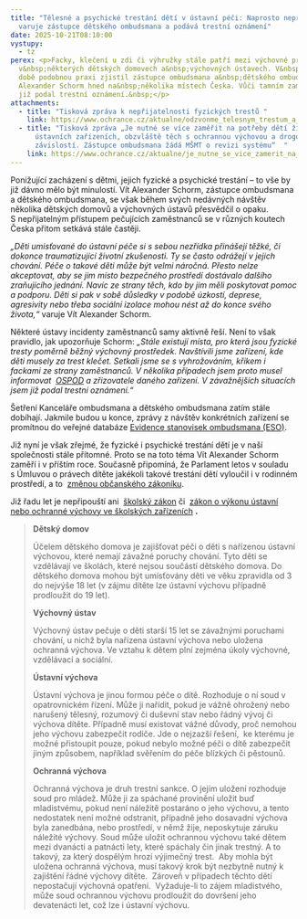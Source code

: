 ```yaml
---
title: "Tělesné a psychické trestání dětí v ústavní péči: Naprosto nepřijatelné,
  varuje zástupce dětského ombudsmana a podává trestní oznámení"
date: 2025-10-21T08:10:00
vystupy:
  - tz
perex: <p>Facky, klečení u zdi či výhružky stále patří mezi výchovné prostředky
  v&nbsp;některých dětských domovech a&nbsp;výchovných ústavech. V&nbsp;poslední
  době podobnou praxi zjistil zástupce ombudsmana a&nbsp;dětského ombudsmana Vít
  Alexander Schorm hned na&nbsp;několika místech Česka. Vůči tamním zaměstnancům
  již podal trestní oznámení.&nbsp;</p>
attachments:
  - title: "Tisková zpráva k nepřijatelnosti fyzických trestů "
    link: https://www.ochrance.cz/aktualne/odzvonme_telesnym_trestum_a_zjednodusme_rozvody_vyzyva_senatory_novy_zastupce_detskeho_ombudsmana_schorm/
  - title: "Tisková zpráva „Je nutné se více zaměřit na potřeby dětí žijících v
      ústavních zařízeních, obzvláště těch s ochrannou výchovou a drogovou
      závislostí. Zástupce ombudsmana žádá MŠMT o revizi systému“  "
    link: https://www.ochrance.cz/aktualne/je_nutne_se_vice_zamerit_na_potreby_deti_zijicich_v_ustavnich_zarizenich_obzvlaste_tech_s_ochrannou_vychovou_a_drogovou_zavislosti-_zastupce_ombudsmana_zada_msmt_o_revizi_systemu/
---
```

<p>Ponižující zacházení s dětmi, jejich fyzické a psychické trestání – to vše by již dávno mělo být minulostí. Vít Alexander Schorm, zástupce ombudsmana a dětského ombudsmana, se však během&nbsp;svých nedávných návštěv několika dětských domovů a&nbsp;výchovných ústavů přesvědčil o opaku. S&nbsp;nepřijatelným přístupem pečujících zaměstnanců se v&nbsp;různých koutech Česka přitom setkává stále častěji.&nbsp;</p>
<p>
<i>„Děti umisťované do&nbsp;ústavní péče si s sebou nezřídka přinášejí těžké, či dokonce traumatizující životní zkušenosti. Ty se často odrážejí v jejich chování. Péče o takové děti může být velmi náročná. Přesto nelze akceptovat, aby se jim místo bezpečného prostředí dostávalo dalšího zraňujícího jednání. Navíc ze strany těch, kdo by jim měli poskytovat pomoc a podporu. Děti si pak v&nbsp;sobě důsledky v&nbsp;podobě úzkostí, deprese, agresivity nebo třeba sociální izolace mohou nést až do konce svého života,“&nbsp;</i>varuje Vít Alexander Schorm.</p>
<p>Některé ústavy incidenty zaměstnanců samy aktivně řeší. Není to však pravidlo, jak upozorňuje Schorm: 
<i>„Stále existují místa, pro která jsou fyzické tresty poměrně běžný výchovný prostředek. Navštívili jsme zařízení, kde děti musely za trest klečet. Setkali jsme se s&nbsp;vyhrožováním, křikem i fackami ze strany zaměstnanců. V&nbsp;několika případech jsem proto musel informovat&nbsp;</i> 
<a href="https://www.ospod.cz/">
<i>OSPOD</i></a> 
<i>a zřizovatele daného zařízení. V&nbsp;závažnějších situacích jsem již podal trestní oznámení.“</i></p>
<p>Šetření Kanceláře ombudsmana a dětského ombudsmana zatím stále dobíhají. Jakmile budou u konce, zprávy z&nbsp;návštěv konkrétních zařízení se promítnou do veřejné databáze 
<a href="https://www.ochrance.cz/eso/">Evidence stanovisek ombudsmana (ESO)</a>.&nbsp;</p>
<p>Již nyní je však zřejmé, že fyzické i psychické trestání dětí je v&nbsp;naší společnosti stále přítomné. Proto se na toto téma Vít Alexander Schorm zaměří i v&nbsp;příštím roce. Současně připomíná, že Parlament letos v&nbsp;souladu s&nbsp;Úmluvou o právech dítěte jakékoli takové trestání dětí vyloučil i v&nbsp;rodinném prostředí, a to&nbsp; 
<a href="https://www.e-sbirka.cz/sb/2012/89/2026-01-01?zalozka=text">změnou občanského zákoníku</a>.&nbsp;</p>
<p>Již řadu let je nepřipouští ani&nbsp; 
<a href="https://www.e-sbirka.cz/sb/2004/561/2025-10-01?zalozka=text">školský zákon</a> či&nbsp; 
<a href="https://www.e-sbirka.cz/sb/2002/109/2025-10-01?zalozka=text">zákon o výkonu ústavní nebo ochranné výchovy ve školských zařízeních</a> 
<strong>.</strong></p>
<blockquote>
<p>
<strong>Dětský domov&nbsp;</strong></p>
<p>Účelem dětského domova je zajišťovat péči o děti s nařízenou ústavní výchovou, které nemají závažné poruchy chování. Tyto děti se vzdělávají ve školách, které nejsou součástí dětského domova. Do dětského domova mohou být umísťovány děti ve věku zpravidla od 3 do nejvýše 18 let (v zájmu dítěte lze ústavní výchovu případně prodloužit do 19 let).</p>
<p>
<strong>Výchovný ústav&nbsp;</strong></p>
<p>Výchovný ústav pečuje o děti starší 15 let se závažnými poruchami chování, u nichž byla nařízena ústavní výchova nebo uložena ochranná výchova. Ve vztahu k dětem plní zejména úkoly výchovné, vzdělávací a sociální.</p>
<p>
<strong>Ústavní výchova</strong></p>
<p>Ústavní výchova je jinou formou péče o dítě. Rozhoduje o ní soud v opatrovnickém řízení. Může ji nařídit, pokud je vážně ohrožený nebo narušený tělesný, rozumový či duševní stav nebo řádný vývoj či výchova dítěte. Případně musí existovat vážné důvody, proč nemohou jeho výchovu zabezpečit rodiče. Jde o nejzazší řešení,&nbsp; ke kterému je možné přistoupit pouze, pokud nebylo možné péči o dítě zabezpečit jiným způsobem, například svěřením do péče blízkých či pěstounů.&nbsp;</p>
<p>
<strong>Ochranná výchova</strong>&nbsp;</p>
<p>Ochranná výchova je druh trestní sankce. O jejím uložení rozhoduje soud pro mládež. Může ji za spáchané provinění uložit buď mladistvému, pokud není náležitě postaráno o jeho výchovu, a tento nedostatek není možné odstranit, případně jeho dosavadní výchova byla zanedbána, nebo prostředí, v němž žije, neposkytuje záruku náležité výchovy. Soud může uložit ochrannou výchovu také dětem mezi dvanácti a patnácti lety, které spáchaly čin jinak trestný. A to takový, za který dospělým hrozí výjimečný trest.&nbsp;
<strong> </strong>Aby mohla být uložena ochranná výchova, musí takový krok být nezbytně nutný k zajištění řádné výchovy dítěte.&nbsp;
<strong> </strong>Zároveň v&nbsp;případech těchto dětí nepostačují výchovná opatření.&nbsp;
<strong> </strong>Vyžaduje-li to zájem mladistvého, může soud ochrannou výchovu prodloužit do dovršení jeho devatenácti let, což lze i ústavní výchovu.&nbsp;</p></blockquote>
<p>&nbsp;</p>
